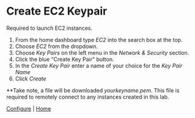 # Create EC2 Keypair
Required to launch EC2 instances.

1. From the home dashboard type *EC2* into the search box at the top.
2. Choose *EC2* from the dropdown.
3. Choose *Key Pairs* on the left menu in the *Network & Security* section.
4. Click the blue "Create Key Pair" button.
5. In the *Create Key Pair* enter a name of your choice for the *Key Pair Name*
6. Click *Create*

**Take note, a file will be downloaded *yourkeyname.pem*. This file is required to remotely connect to any instances created in this lab.

[Configure](README.md) | [Home](../README.md)
<!--stackedit_data:
eyJoaXN0b3J5IjpbNTYzNDA5ODU3LDU4Mjg3MDk3NSwxNzA4OD
c3OTM1LDk1MzA2ODA1Ml19
-->